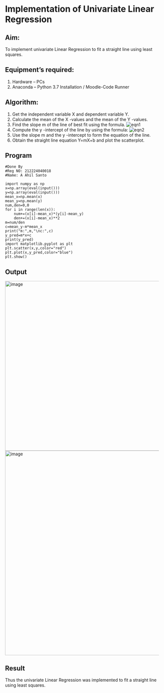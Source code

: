 # Implementation of Univariate Linear Regression
## Aim:
To implement univariate Linear Regression to fit a straight line using least squares.
## Equipment’s required:
1.	Hardware – PCs
2.	Anaconda – Python 3.7 Installation / Moodle-Code Runner
## Algorithm:
1.	Get the independent variable X and dependent variable Y.
2.	Calculate the mean of the X -values and the mean of the Y -values.
3.	Find the slope m of the line of best fit using the formula.
 ![eqn1](./eq1.jpg)
4.	Compute the y -intercept of the line by using the formula:
![eqn2](./eq2.jpg)  
5.	Use the slope m and the y -intercept to form the equation of the line.
6.	Obtain the straight line equation Y=mX+b and plot the scatterplot.
## Program

```
#Done By
#Reg NO: 212224040018
#Name: A Ahil Santo

import numpy as np
x=np.array(eval(input()))
y=np.array(eval(input()))
mean_x=np.mean(x)
mean_y=np.mean(y)
num,den=0,0
for i in range(len(x)):
    num+=(x[i]-mean_x)*(y[i]-mean_y)
    den+=(x[i]-mean_x)**2
m=num/den
c=mean_y-m*mean_x
print("m:",m,"\nc:",c)
y_pred=m*x+c
print(y_pred)
import matplotlib.pyplot as plt
plt.scatter(x,y,color="red")
plt.plot(x,y_pred,color="blue")
plt.show()
```
## Output

<img width="813" height="554" alt="image" src="https://github.com/user-attachments/assets/33859b01-114c-41f4-8ca0-b6e17de4e47e" />

<img width="825" height="668" alt="image" src="https://github.com/user-attachments/assets/1e58df61-c902-49ab-91f1-270c2dc8fdda" />


## Result
Thus the univariate Linear Regression was implemented to fit a straight line using least squares.
